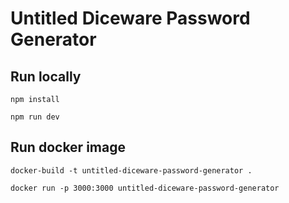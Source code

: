 # Untitled Diceware Password Generator

## Run locally

```npm install```

```npm run dev```

## Run docker image

```docker-build -t untitled-diceware-password-generator . ```

```docker run -p 3000:3000 untitled-diceware-password-generator ```